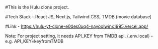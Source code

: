 #This is the Hulu clone project.

#Tech Stack - React JS, Next.js, Tailwind CSS, TMDB (movie database)

#Link - https://hulu-yt-clone-e0des0uq4-nayoolwinx1995.vercel.app/

Note: For project setting, it needs API_KEY from TMDB api. (.env.local) - e.g. API_KEY=keyfromTMDB
